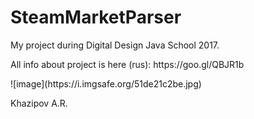 # SteamMarketParser
<p>My project during Digital Design Java School 2017.</p>
<p>All info about project is here (rus): https://goo.gl/QBJR1b </p>
![image](https://i.imgsafe.org/51de21c2be.jpg)
<p>Khazipov A.R.</p>
